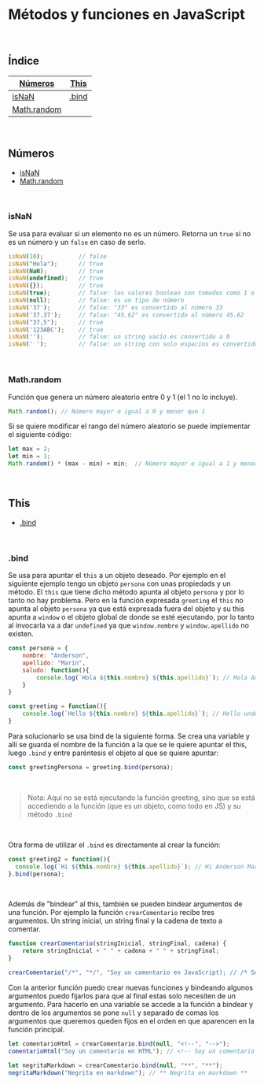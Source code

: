 # Métodos y funciones en JavaScript

<br>

## Índice

[Números](#números) | [This](#this) 
--- | --- 
[isNaN](#isnan) | [.bind](#bind)
[Math.random](#mathrandom) | 

<br>

## Números

- [isNaN](#isnan)
- [Math.random](#mathrandom)

<br>

### isNaN

Se usa para evaluar si un elemento no es un número. Retorna un `true` si no es un número y un `false` en caso de serlo.

```js
isNaN(10);          // false
isNaN("Hola");      // true
isNaN(NaN);         // true
isNaN(undefined);   // true
isNaN({});          // true
isNaN(true);        // false: los valores boolean son tomados como 1 o 0
isNaN(null);        // false: es un tipo de número
isNaN('37');        // false: "33" es convertido al número 33
isNaN('37.37');     // false: "45.62" es convertido al número 45.62
isNaN("37,5");      // true
isNaN('123ABC');    // true
isNaN('');          // false: un string vacío es convertido a 0
isNaN(' ');         // false: un string con solo espacios es convertido a 0
```
<br>

### Math.random

Función que genera un número aleatorio entre 0 y 1 (el 1 no lo incluye). 

```js
Math.random(); // Número mayor o igual a 0 y menor que 1
```
Si se quiere modificar el rango del número aleatorio se puede implementar el siguiente código:

```js
let max = 2;
let min = 1;
Math.random() * (max - min) + min;  // Número mayor o igual a 1 y menor que 2
```

<br>

## This

- [.bind](#bind)

<br>

### .bind

Se usa para apuntar el `this` a un objeto deseado. Por ejemplo en el siguiente ejemplo tengo un objeto `persona` con unas propiedads y un método. El `this` que tiene dicho método apunta al objeto `persona` y por lo tanto no hay problema. Pero en la función expresada `greeting` el `this` no apunta al objeto `persona` ya que está expresada fuera del objeto y su this apunta a `window` o el objeto global de donde se esté ejecutando, por lo tanto al invocarla va a dar `undefined` ya que `window.nombre` y `window.apellido` no existen.

```js
const persona = {
    nombre: "Anderson",
    apellido: "Marín",
    saludo: function(){
        console.log(`Hola ${this.nombre} ${this.apellido}`); // Hola Anderson Marín
    }
}

const greeting = function(){
    console.log(`Hello ${this.nombre} ${this.apellido}`); // Hello undefined undefined
}
``` 

Para solucionarlo se usa bind de la siguiente forma. Se crea una variable y allí se guarda el nombre de la función a la que se le quiere apuntar el this, luego `.bind` y entre paréntesis el objeto al que se quiere apuntar:

```js
const greetingPersona = greeting.bind(persona);
```

<br>

>Nota: Aquí no se está ejecutando la función greeting, sino que se está accediendo a la función (que es un objeto, como todo en JS) y su método `.bind`

<br>

Otra forma de utilizar el `.bind` es directamente al crear la función:

```js
const greeting2 = function(){
  console.log(`Hi ${this.nombre} ${this.apellido}`); // Hi Anderson Marín
}.bind(persona);
```

<br>

Además de "bindear" al this, también se pueden bindear argumentos de una función. Por ejemplo la función `crearComentario` recibe tres argumentos. Un string inicial, un string final y la cadena de texto a comentar. 

```js
function crearComentario(stringInicial, stringFinal, cadena) {
    return stringInicial + " " + cadena + " " + stringFinal;
}

crearComentario("/*", "*/", "Soy un comentario en JavaScript); // /* Soy un comentario en JavaScript */
```

Con la anterior función puedo crear nuevas funciones y bindeando algunos argumentos puedo fijarlos para que al final estas solo necesiten de un argumento. Para hacerlo en una variable se accede a la función a bindear y dentro de los argumentos se pone `null` y separado de comas los argumentos que queremos queden fijos en el orden en que aparencen en la función principal.

```js
let comentarioHtml = crearComentario.bind(null, "<!--", "-->");
comentarioHtml("Soy un comentario en HTML"); // <!-- Soy un comentario en HTML -->

let negritaMarkdown = crearComentario.bind(null, "**", "**");
negritaMarkdown("Negrita en markdown"); // ** Negrita en markdown **
```

